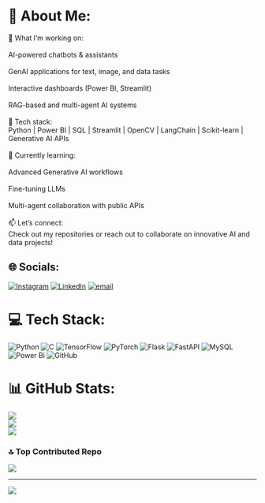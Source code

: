 # 💫 About Me:
🚀 What I’m working on:<br><br>AI-powered chatbots & assistants<br><br>GenAI applications for text, image, and data tasks<br><br>Interactive dashboards (Power BI, Streamlit)<br><br>RAG-based and multi-agent AI systems<br><br>🔧 Tech stack:<br>Python | Power BI | SQL | Streamlit | OpenCV | LangChain | Scikit-learn | Generative AI APIs<br><br>🌱 Currently learning:<br><br>Advanced Generative AI workflows<br><br>Fine-tuning LLMs<br><br>Multi-agent collaboration with public APIs<br><br>📫 Let’s connect:<br>Check out my repositories or reach out to collaborate on innovative AI and data projects!


## 🌐 Socials:
[![Instagram](https://img.shields.io/badge/Instagram-%23E4405F.svg?logo=Instagram&logoColor=white)](https://instagram.com/darshan_jain__19) [![LinkedIn](https://img.shields.io/badge/LinkedIn-%230077B5.svg?logo=linkedin&logoColor=white)](https://linkedin.com/in/https://www.linkedin.com/in/darshan1911/) [![email](https://img.shields.io/badge/Email-D14836?logo=gmail&logoColor=white)](mailto:darshanbansali19@gmail.com ) 

# 💻 Tech Stack:
![Python](https://img.shields.io/badge/python-3670A0?style=for-the-badge&logo=python&logoColor=ffdd54) ![C](https://img.shields.io/badge/c-%2300599C.svg?style=for-the-badge&logo=c&logoColor=white) ![TensorFlow](https://img.shields.io/badge/TensorFlow-%23FF6F00.svg?style=for-the-badge&logo=TensorFlow&logoColor=white) ![PyTorch](https://img.shields.io/badge/PyTorch-%23EE4C2C.svg?style=for-the-badge&logo=PyTorch&logoColor=white) ![Flask](https://img.shields.io/badge/flask-%23000.svg?style=for-the-badge&logo=flask&logoColor=white) ![FastAPI](https://img.shields.io/badge/FastAPI-005571?style=for-the-badge&logo=fastapi) ![MySQL](https://img.shields.io/badge/mysql-4479A1.svg?style=for-the-badge&logo=mysql&logoColor=white) ![Power Bi](https://img.shields.io/badge/power_bi-F2C811?style=for-the-badge&logo=powerbi&logoColor=black) ![GitHub](https://img.shields.io/badge/github-%23121011.svg?style=for-the-badge&logo=github&logoColor=white)
# 📊 GitHub Stats:
![](https://github-readme-stats.vercel.app/api?username=darshan1918&theme=vision-friendly-dark&hide_border=false&include_all_commits=false&count_private=false)<br/>
![](https://nirzak-streak-stats.vercel.app/?user=darshan1918&theme=vision-friendly-dark&hide_border=false)<br/>
![](https://github-readme-stats.vercel.app/api/top-langs/?username=darshan1918&theme=vision-friendly-dark&hide_border=false&include_all_commits=false&count_private=false&layout=compact)

### 🔝 Top Contributed Repo
![](https://github-contributor-stats.vercel.app/api?username=darshan1918&limit=5&theme=dark&combine_all_yearly_contributions=true)

---
[![](https://visitcount.itsvg.in/api?id=darshan1918&icon=6&color=12)](https://visitcount.itsvg.in)

<!-- Proudly created with GPRM ( https://gprm.itsvg.in ) -->